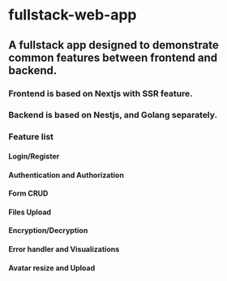 # fullstack-web-app

## A fullstack app designed to demonstrate common features between frontend and backend.

### Frontend is based on Nextjs with SSR feature.

### Backend is based on Nestjs, and Golang separately. 

### Feature list
#### Login/Register
#### Authentication and Authorization
#### Form CRUD
#### Files Upload
#### Encryption/Decryption
#### Error handler and Visualizations
#### Avatar resize and Upload
#### 

